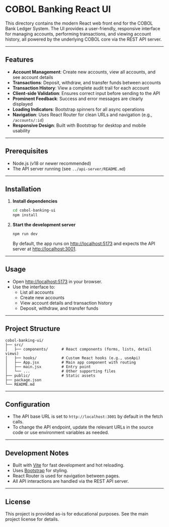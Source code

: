 # COBOL Banking React UI

This directory contains the modern React web front end for the COBOL Bank Ledger System. The UI provides a user-friendly, responsive interface for managing accounts, performing transactions, and viewing account history, all powered by the underlying COBOL core via the REST API server.

---

## Features

- **Account Management**: Create new accounts, view all accounts, and see account details
- **Transactions**: Deposit, withdraw, and transfer funds between accounts
- **Transaction History**: View a complete audit trail for each account
- **Client-side Validation**: Ensures correct input before sending to the API
- **Prominent Feedback**: Success and error messages are clearly displayed
- **Loading Indicators**: Bootstrap spinners for all async operations
- **Navigation**: Uses React Router for clean URLs and navigation (e.g., `/accounts/:id`)
- **Responsive Design**: Built with Bootstrap for desktop and mobile usability

---

## Prerequisites

- Node.js (v18 or newer recommended)
- The API server running (see `../api-server/README.md`)

---

## Installation

1. **Install dependencies**

   ```bash
   cd cobol-banking-ui
   npm install
   ```

2. **Start the development server**

   ```bash
   npm run dev
   ```

   By default, the app runs on [http://localhost:5173](http://localhost:5173) and expects the API server at [http://localhost:3001](http://localhost:3001).

---

## Usage

- Open [http://localhost:5173](http://localhost:5173) in your browser.
- Use the interface to:
  - List all accounts
  - Create new accounts
  - View account details and transaction history
  - Deposit, withdraw, and transfer funds

---

## Project Structure

```
cobol-banking-ui/
├── src/
│   ├── components/      # React components (forms, lists, detail views)
│   ├── hooks/           # Custom React hooks (e.g., useApi)
│   ├── App.jsx          # Main app component with routing
│   ├── main.jsx         # Entry point
│   └── ...              # Other supporting files
├── public/              # Static assets
├── package.json
└── README.md
```

---

## Configuration

- The API base URL is set to `http://localhost:3001` by default in the fetch calls.
- To change the API endpoint, update the relevant URLs in the source code or use environment variables as needed.

---

## Development Notes

- Built with [Vite](https://vitejs.dev/) for fast development and hot reloading.
- Uses [Bootstrap](https://getbootstrap.com/) for styling.
- React Router is used for navigation between pages.
- All API interactions are handled via the REST API server.

---

## License

This project is provided as-is for educational purposes. See the main project license for details.
